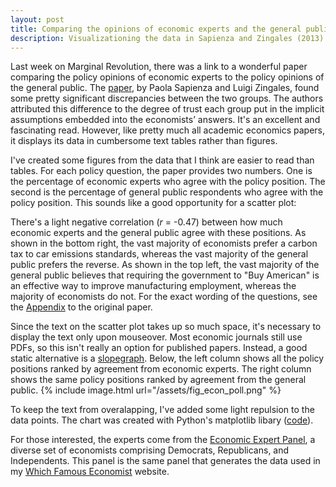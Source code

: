 ```yaml
---
layout: post
title: Comparing the opinions of economic experts and the general public
description: Visualizationing the data in Sapienza and Zingales (2013)
---
```


<meta charset="utf-8">

Last week on Marginal Revolution, there was a link to a wonderful paper comparing the policy opinions of economic experts to the policy opinions of the general public. The [paper](http://faculty.chicagobooth.edu/luigi.zingales/papers/research/economic-experts-vs-average-americans.pdf), by Paola Sapienza and Luigi Zingales, found some pretty significant discrepancies between the two groups. The authors attributed this difference to the degree of trust each group put in the implicit assumptions embedded into the economists’ answers. It's an excellent and fascinating read. However, like pretty much all academic economics papers, it displays its data in cumbersome text tables rather than figures.

I've created some figures from the data that I think are easier to read than tables. For each policy question, the paper provides two numbers. One is the percentage of economic experts who agree with the policy position. The second is the percentage of general public respondents who agree with the policy position. This sounds like a good opportunity for a scatter plot:

<meta charset="utf-8">

<!-- Example based on http://bl.ocks.org/weiglemc/6185069 -->

<style>

.axis path,
.axis line {
  fill: none; /* chance go none */
  stroke: #000;
  shape-rendering: crispEdges;
}

.survey_dot {
  stroke: #fff;
  fill: #f58032;
}

.tooltip {
  position: absolute;
  text-align: left;
  width: 150px;
  /*height: 30px;*/
  padding: 8px;
  margin-top: -20px;
  font: 10px sans-serif;
  background: rgba(200, 200, 200, 0.9);
  pointer-events: none;
}

/*.tooltip {
  position: absolute;
  width: 200px;
  height: 28px;
  pointer-events: none;
}*/
</style>

<!-- The tooltip has absolute positioning, which means it is positioned
"relative" to any parent it has who has either absolute or relative positioning.
The #econ_scatter parent would by default be static, so I have to change it to
relative -->
<div class="wrapper">
  <div id="econ_scatter" class="inner" style="position:relative"></div>
</div>

<script src="http://d3js.org/d3.v3.min.js"></script>

<script>


var survey_results = [
  {
    "issue": "Moving education funding to school vouchers would benefit students",
    "public_agreement": 56.2,
    "expert_agreement": 51.4
  },
  {
    "issue": "Benefits of automakers bailouts will exceed their cost",
    "public_agreement": 51.9,
    "expert_agreement": 57.5
  },
  {
    "issue": "To reduce student loan risk, link college eligibility to performance",
    "public_agreement": 61.0,
    "expert_agreement": 69.7
  },
  {
    "issue": "2009 Stimulus: benefits will exceed its costs",
    "public_agreement": 43.4,
    "expert_agreement": 52.7
  },
  {
    "issue": "Large banks are big mostly for efficiency gains, not for political power",
    "public_agreement": 39.4,
    "expert_agreement": 17.9
  },
  {
    "issue": "CEOs are paid more than the value they add to firms",
    "public_agreement": 66.8,
    "expert_agreement": 39.3
  },
  {
    "issue": "2010 unemployment rate was lower thanks to automaker bailout",
    "public_agreement": 54.8,
    "expert_agreement": 84.8
  },
  {
    "issue": "2008 bank bailouts: benefits outweighed costs",
    "public_agreement": 38.7,
    "expert_agreement": 69.7
  },
  {
    "issue": "Raising taxes on the rich would increase tax revenue",
    "public_agreement": 66.3,
    "expert_agreement": 97.4
  },
  {
    "issue": "Large banks would be smaller without government support",
    "public_agreement": 65.2,
    "expert_agreement": 33.3
  },
  {
    "issue": "Fannie & Freddie do not rebate subsidies through lower interest rates",
    "public_agreement": 66.7,
    "expert_agreement": 31.4
  },
  {
    "issue": "Changes in US gasoline prices are mainly due to market factors",
    "public_agreement": 54.3,
    "expert_agreement": 92.3
  },
  {
    "issue": "It is hard to predict stock prices",
    "public_agreement": 55.2,
    "expert_agreement": 100.0
  },
  {
    "issue": "2009 ARRA lowered unemployment rate",
    "public_agreement": 45.6,
    "expert_agreement": 91.6
  },
  {
    "issue": "NAFTA increased welfare",
    "public_agreement": 46.1,
    "expert_agreement": 94.5
  },
  {
    "issue": "Eliminating mortgage deduction improves individual finance efficiency",
    "public_agreement": 35.6,
    "expert_agreement": 89.4
  },
  {
    "issue": "\"Buy American\" has significant impact on manufacturing employment",
    "public_agreement": 75.6,
    "expert_agreement": 11.4
  },
  {
    "issue": "US economy is sustainable w/o healthcare cuts or tax hikes",
    "public_agreement": 67.6,
    "expert_agreement": 0.00
  },
  {
    "issue": "A carbon tax is more efficient than car emission standards",
    "public_agreement": 22.5,
    "expert_agreement": 92.5
  }
  ]

if( /Android|webOS|iPhone|iPad|iPod|BlackBerry|IEMobile|Opera Mini/i.test(navigator.userAgent) ) {
  var full_width = 400
  var full_height = 250;
  var r = 10
} else {
  var full_width = 550
  var full_height = 400;
  var r = 12
}

var margin = {top: 30, right: 20, bottom: 50, left: 60},
    width = full_width - margin.left - margin.right,
    height = full_height - margin.top - margin.bottom;

/*
 * value accessor - returns the value to encode for a given data object.
 * scale - maps value to a visual display encoding, such as a pixel position.
 * map function - maps from data value to display value
 * axis - sets up axis
 */

// setup x
var xValue = function(d) { return d.expert_agreement;}, // data -> value
    xScale = d3.scale.linear().range([0, width]), // value -> display
    xMap = function(d) { return xScale(xValue(d));}, // data -> display
    xAxis = d3.svg.axis().scale(xScale).orient("bottom");

// setup y
var yValue = function(d) { return d.public_agreement;}, // data -> value
    yScale = d3.scale.linear().range([height, 0]), // value -> display
    yMap = function(d) { return yScale(yValue(d));}, // data -> display
    yAxis = d3.svg.axis().scale(yScale).orient("left");


// add the graph canvas to the #econ_scatter of the webpage
var svg = d3.select("#econ_scatter").append("svg")
    .attr("width", width + margin.left + margin.right)
    .attr("height", height + margin.top + margin.bottom)
  .append("g")
    .attr("transform", "translate(" + margin.left + "," + margin.top + ")");

// add the tooltip area to the webpage
var tooltip = d3.select("#econ_scatter").append("div")
    .attr("class", "tooltip")
    .style("display", "none")
    // .style("opacity", 0);


  // don't want dots overlapping axis, so add in buffer to data domain
  xScale.domain([-5, 105]);
  yScale.domain([15, 85]);

  // x-axis
  svg.append("g")
      .attr("class", "x axis")
      .attr("transform", "translate(0," + height + ")")
      .call(xAxis);

  // y-axis
  svg.append("g")
      .attr("class", "y axis")
      .call(yAxis);

  // x-label
  svg.append("text")
      .attr("x", width/2)
      .attr("y", height + 40)
      .style("text-anchor", "middle")
      .style("font-size", "14px")
      .text("Expert Agreement (%)");

  // y-label
  svg.append("text")
      .attr("transform", "rotate(-90)")
      .attr("x", -height/2)
      .attr("y", -45)
      .attr("dy", ".71em")
      .style("text-anchor", "middle")
      .style("font-size", "14px")
      .text("Public Agreement (%)");

  // draw dots
  svg.selectAll(".survey_dot")
      .data(survey_results)
    .enter().append("circle")
      .attr("class", "survey_dot")
      .attr("r", r)
      .attr("cx", xMap)
      .attr("cy", yMap)
      .on("mouseover", mouseover)
      .on("mousemove", mousemove)
      .on("mouseout", mouseout);


  function mouseover(d) {
    tooltip.style("display", "inline")
      .style("position", "absolute");
  }

  function mousemove(d) {
    tooltip
        .text(d.issue)
        .style("position", "absolute")
        .style("left", (xMap(d)) + "px")
        .style("top", (yMap(d)) + "px");
  }

  function mouseout(d) {
    tooltip.style("display", "none")
    .style("position", "absolute");
  }

</script>

There's a light negative correlation (*r* = -0.47) between how much economic experts and the general public agree with these positions. As shown in the bottom right, the vast majority of economists prefer a carbon tax to car emissions standards, whereas the vast majority of the general public prefers the reverse. As shown in the top left, the vast majority of the general public believes that requiring the government to "Buy American" is an effective way to improve manufacturing employment, whereas the majority of economists do not. For the exact wording of the questions, see the [Appendix](http://docplayer.net/9302120-Economic-experts-vs-average-americans-online-appendix.html) to the original paper.

Since the text on the scatter plot takes up so much space, it's necessary to display the text only upon mouseover. Most economic journals still use PDFs, so this isn't really an option for published papers. Instead, a good static alternative is a [slopegraph](http://charliepark.org/slopegraphs/). Below, the left column shows all the policy positions ranked by agreement from economic experts. The right column shows the same policy positions ranked by agreement from the general public.
{% include image.html url="/assets/fig_econ_poll.png" %}

To keep the text from overalapping, I've added some light repulsion to the data points. The chart was created with Python's matplotlib libary ([code](https://gist.github.com/csaid/21677bb64c1579f9e9d4852529331ac2)).

For those interested, the experts come from the [Economic Expert Panel](http://www.igmchicago.org/igm-economic-experts-panel), a diverse set of economists comprising Democrats, Republicans, and Independents. This panel is the same panel that generates the data used in my [Which Famous Economist](http://whichfamouseconomistareyoumostsimilarto.com/) website.
